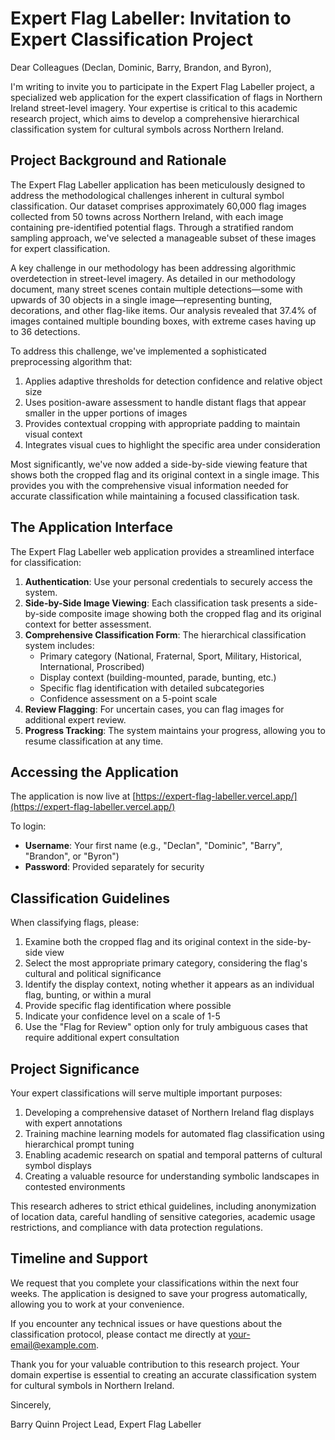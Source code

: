 # Expert Flag Labeller: Invitation to Expert Classification Project

Dear Colleagues (Declan, Dominic, Barry, Brandon, and Byron),

I'm writing to invite you to participate in the Expert Flag Labeller project, a specialized web application for the expert classification of flags in Northern Ireland street-level imagery. Your expertise is critical to this academic research project, which aims to develop a comprehensive hierarchical classification system for cultural symbols across Northern Ireland.

## Project Background and Rationale

The Expert Flag Labeller application has been meticulously designed to address the methodological challenges inherent in cultural symbol classification. Our dataset comprises approximately 60,000 flag images collected from 50 towns across Northern Ireland, with each image containing pre-identified potential flags. Through a stratified random sampling approach, we've selected a manageable subset of these images for expert classification.

A key challenge in our methodology has been addressing algorithmic overdetection in street-level imagery. As detailed in our methodology document, many street scenes contain multiple detections—some with upwards of 30 objects in a single image—representing bunting, decorations, and other flag-like items. Our analysis revealed that 37.4% of images contained multiple bounding boxes, with extreme cases having up to 36 detections.

To address this challenge, we've implemented a sophisticated preprocessing algorithm that:
1. Applies adaptive thresholds for detection confidence and relative object size
2. Uses position-aware assessment to handle distant flags that appear smaller in the upper portions of images
3. Provides contextual cropping with appropriate padding to maintain visual context
4. Integrates visual cues to highlight the specific area under consideration

Most significantly, we've now added a side-by-side viewing feature that shows both the cropped flag and its original context in a single image. This provides you with the comprehensive visual information needed for accurate classification while maintaining a focused classification task.

## The Application Interface

The Expert Flag Labeller web application provides a streamlined interface for classification:

1. **Authentication**: Use your personal credentials to securely access the system.
2. **Side-by-Side Image Viewing**: Each classification task presents a side-by-side composite image showing both the cropped flag and its original context for better assessment.
3. **Comprehensive Classification Form**: The hierarchical classification system includes:
   - Primary category (National, Fraternal, Sport, Military, Historical, International, Proscribed)
   - Display context (building-mounted, parade, bunting, etc.)
   - Specific flag identification with detailed subcategories
   - Confidence assessment on a 5-point scale
4. **Review Flagging**: For uncertain cases, you can flag images for additional expert review.
5. **Progress Tracking**: The system maintains your progress, allowing you to resume classification at any time.

## Accessing the Application

The application is now live at [https://expert-flag-labeller.vercel.app/](https://expert-flag-labeller.vercel.app/)

To login:
- **Username**: Your first name (e.g., "Declan", "Dominic", "Barry", "Brandon", or "Byron")
- **Password**: Provided separately for security

## Classification Guidelines

When classifying flags, please:

1. Examine both the cropped flag and its original context in the side-by-side view
2. Select the most appropriate primary category, considering the flag's cultural and political significance
3. Identify the display context, noting whether it appears as an individual flag, bunting, or within a mural
4. Provide specific flag identification where possible
5. Indicate your confidence level on a scale of 1-5
6. Use the "Flag for Review" option only for truly ambiguous cases that require additional expert consultation

## Project Significance

Your expert classifications will serve multiple important purposes:

1. Developing a comprehensive dataset of Northern Ireland flag displays with expert annotations
2. Training machine learning models for automated flag classification using hierarchical prompt tuning
3. Enabling academic research on spatial and temporal patterns of cultural symbol displays
4. Creating a valuable resource for understanding symbolic landscapes in contested environments

This research adheres to strict ethical guidelines, including anonymization of location data, careful handling of sensitive categories, academic usage restrictions, and compliance with data protection regulations.

## Timeline and Support

We request that you complete your classifications within the next four weeks. The application is designed to save your progress automatically, allowing you to work at your convenience.

If you encounter any technical issues or have questions about the classification protocol, please contact me directly at [your-email@example.com](mailto:your-email@example.com).

Thank you for your valuable contribution to this research project. Your domain expertise is essential to creating an accurate classification system for cultural symbols in Northern Ireland.

Sincerely,

Barry Quinn
Project Lead, Expert Flag Labeller